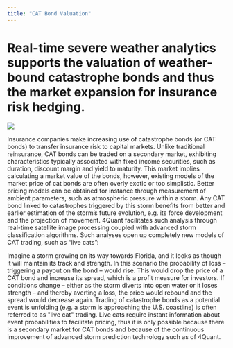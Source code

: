 ```yaml
---
title: "CAT Bond Valuation"
---
```


# Real-time severe weather analytics supports the valuation of weather-bound catastrophe bonds and thus the market expansion for insurance risk hedging.

![](http://previews.123rf.com/images/kentoh/kentoh1004/kentoh100400642/6841492-Technical-Analysis-Data-of-Finance-and-Statistics-Stock-Photo-analysis.jpg)

Insurance companies make increasing use of catastrophe bonds (or CAT bonds) to transfer insurance risk to capital markets. Unlike traditional reinsurance, CAT bonds can be traded on a secondary market, exhibiting characteristics typically associated with fixed income securities, such as duration, discount margin and yield to maturity. This market implies calculating a market value of the bonds, however, existing models of the market price of cat bonds are often overly exotic or too simplistic.
Better pricing models can be obtained for instance through measurement of ambient parameters, such as atmospheric pressure within a storm. Any CAT bond linked to catastrophes triggered by this storm benefits from better and earlier estimation of the storm’s future evolution, e.g. its force development and the projection of movement. 4Quant facilitates such analysis through real-time satellite image processing coupled with advanced storm classification algorithms. Such analyses open up completely new models of CAT trading, such as “live cats”:

Imagine a storm growing on its way towards Florida, and it looks as though it will maintain its track and strength. In this scenario the probability of loss – triggering a payout on the bond – would rise. This would drop the price of a CAT bond and increase its spread, which is a profit measure for investors. If conditions change – either as the storm diverts into open water or it loses strength – and thereby averting a loss, the price would rebound and the spread would decrease again. Trading of catastrophe bonds as a potential event is unfolding (e.g. a storm is approaching the U.S. coastline) is often referred to as "live cat" trading. Live cats require instant information about event probabilities to facilitate pricing, thus it is only possible because there is a secondary market for CAT bonds and because of the continuous improvement of advanced storm prediction technology such as of 4Quant.
